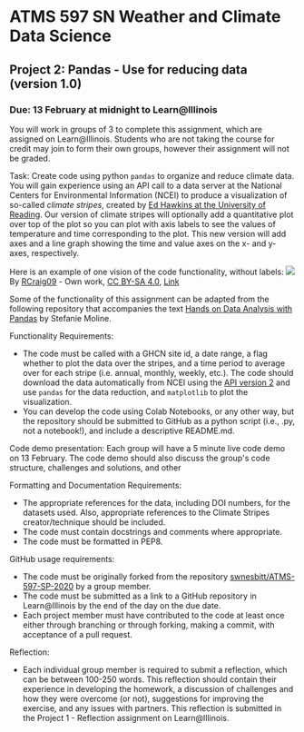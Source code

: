# ATMS 597 SN Weather and Climate Data Science
## Project 2: Pandas - Use for reducing data (version 1.0)
### Due: 13 February at midnight to Learn@Illinois

You will work in groups of 3 to complete this assignment, which are assigned on Learn@Illinois.  Students who are not taking the course for credit may join to form their own groups, however their assignment will not be graded.

Task:
Create code using python `pandas` to organize and reduce climate data.  You will gain experience using an API call to a data server at the National Centers for Environmental Information (NCEI) to produce a visualization of so-called *climate stripes*, created by [Ed Hawkins at the University of Reading](https://showyourstripes.info/).  Our version of climate stripes will optionally add a quantitative plot over top of the plot so you can plot with axis labels to see the values of temperature and time corresponding to the plot.  This new version will add axes and a line graph showing the time and value axes on the x- and y-axes, respectively.

Here is an example of one vision of the code functionality, without labels:
<img src="https://upload.wikimedia.org/wikipedia/commons/thumb/5/5c/20190705_Warming_stripes_BEHIND_line_graph_-_Berkeley_Earth_%28world%29.png/2560px-20190705_Warming_stripes_BEHIND_line_graph_-_Berkeley_Earth_%28world%29.png">
By <a href="//commons.wikimedia.org/wiki/User:RCraig09" title="User:RCraig09">RCraig09</a> - <span class="int-own-work" lang="en">Own work</span>, <a href="https://creativecommons.org/licenses/by-sa/4.0" title="Creative Commons Attribution-Share Alike 4.0">CC BY-SA 4.0</a>, <a href="https://commons.wikimedia.org/w/index.php?curid=80170965">Link</a>

Some of the functionality of this assignment can be adapted from the following repository that accompanies the text [Hands on Data Analysis with Pandas](https://github.com/stefmolin/Hands-On-Data-Analysis-with-Pandas/tree/master/ch_04) by Stefanie Moline.

Functionality Requirements:
* The code must be called with a GHCN site id, a date range, a flag whether to plot the data over the stripes, and a time period to average over for each stripe (i.e. annual, monthly, weekly, etc.).  The code should download the data automatically from NCEI using the [API version 2](https://www.ncdc.noaa.gov/cdo-web/webservices/v2) and use `pandas` for the data reduction, and `matplotlib` to plot the visualization.
* You can develop the code using Colab Notebooks, or any other way, but the repository should be submitted to GitHub as a python script (i.e., .py, not a notebook!), and include a descriptive README.md.

Code demo presentation: Each group will have a 5 minute live code demo on 13 February.  The code demo should also discuss the group's code structure, challenges and solutions, and other 

Formatting and Documentation Requirements:
* The appropriate references for the data, including DOI numbers, for the datasets used.  Also, appropriate references to the Climate Stripes creator/technique should be included.
* The code must contain docstrings and comments where appropriate.
* The code must be formatted in PEP8.

GitHub usage requirements:
* The code must be originally forked from the repository [swnesbitt/ATMS-597-SP-2020](https://github.com/swnesbitt/ATMS-597-SP-2020/) by a group member.
* The code must be submitted as a link to a GitHub repository in Learn@Illinois by the end of the day on the due date.  
* Each project member must have contributed to the code at least once either through branching or through forking, making a commit, with acceptance of a pull request.

Reflection:
* Each individual group member is required to submit a reflection, which can be between 100-250 words. This reflection should contain their experience in developing the homework, a discussion of challenges and how they were overcome (or not), suggestions for improving the exercise, and any issues with partners.  This reflection is submitted in the Project 1 - Reflection assignment on Learn@Illinois.

